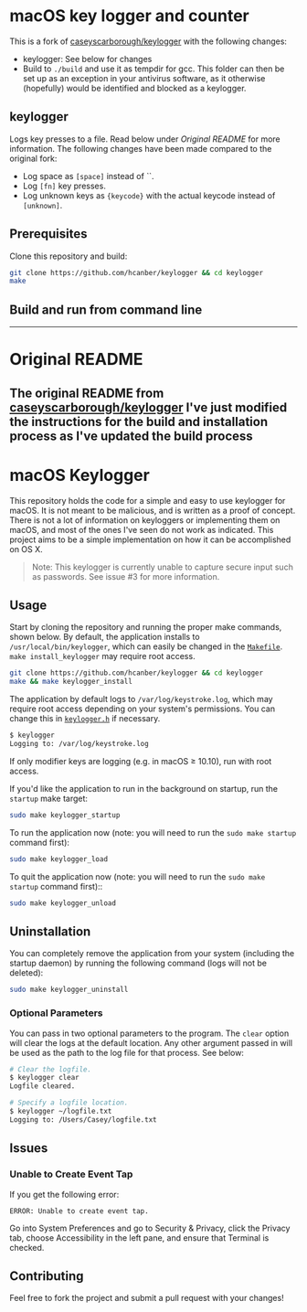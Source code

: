 
# macOS key logger and counter

This is a fork of [caseyscarborough/keylogger](https://github.com/caseyscarborough/keylogger) with the following changes:

- keylogger: See below for changes
- Build to `./build` and use it as tempdir for gcc. This folder can then be set up as an exception in your antivirus software, as it otherwise (hopefully) would be identified and blocked as a keylogger.

## keylogger

Logs key presses to a file. Read below under _Original README_ for more information.
The following changes have been made compared to the original fork:

- Log space as `[space]` instead of ``.
- Log `[fn]` key presses.
- Log unknown keys as `{keycode}` with the actual keycode instead of `[unknown]`.
## Prerequisites

Clone this repository and build:

```sh
git clone https://github.com/hcanber/keylogger && cd keylogger
make
```

## Build and run from command line


----

# Original README

The original README from [caseyscarborough/keylogger](https://github.com/caseyscarborough/keylogger)
I've just modified the instructions for the build and installation process as I've updated the build process
----

# macOS Keylogger

This repository holds the code for a simple and easy to use keylogger for macOS. It is not meant to be malicious, and is written as a proof of concept. There is not a lot of information on keyloggers or implementing them on macOS, and most of the ones I've seen do not work as indicated. This project aims to be a simple implementation on how it can be accomplished on OS X.

> Note: This keylogger is currently unable to capture secure input such as passwords. See issue #3 for more information.

## Usage

Start by cloning the repository and running the proper make commands, shown below. By default, the application installs to `/usr/local/bin/keylogger`, which can easily be changed in the [`Makefile`](https://github.com/caseyscarborough/keylogger/blob/master/Makefile). `make install_keylogger` may require root access.

```bash
git clone https://github.com/hcanber/keylogger && cd keylogger
make && make keylogger_install
```

The application by default logs to `/var/log/keystroke.log`, which may require root access depending on your system's permissions. You can change this in [`keylogger.h`](https://github.com/caseyscarborough/keylogger/blob/master/keylogger.h#L12) if necessary.

```bash
$ keylogger
Logging to: /var/log/keystroke.log
```

If only modifier keys are logging (e.g. in macOS ≥ 10.10), run with root access.

If you'd like the application to run in the background on startup, run the `startup` make target:

```bash
sudo make keylogger_startup
```

To run the application now (note: you will need to run the `sudo make startup` command first):

```bash
sudo make keylogger_load
```

To quit the application now (note: you will need to run the `sudo make startup` command first)::

```bash
sudo make keylogger_unload
```

## Uninstallation

You can completely remove the application from your system (including the startup daemon) by running the following command (logs will not be deleted):

```bash
sudo make keylogger_uninstall
```

### Optional Parameters

You can pass in two optional parameters to the program. The `clear` option will clear the logs at the default location. Any other argument passed in will be used as the path to the log file for that process. See below:

```bash
# Clear the logfile.
$ keylogger clear
Logfile cleared.

# Specify a logfile location.
$ keylogger ~/logfile.txt
Logging to: /Users/Casey/logfile.txt
```

## Issues

### Unable to Create Event Tap

If you get the following error:

```
ERROR: Unable to create event tap.
```

Go into System Preferences and go to Security & Privacy, click the Privacy tab, choose Accessibility in the left pane, and ensure that Terminal is checked.

## Contributing

Feel free to fork the project and submit a pull request with your changes!
